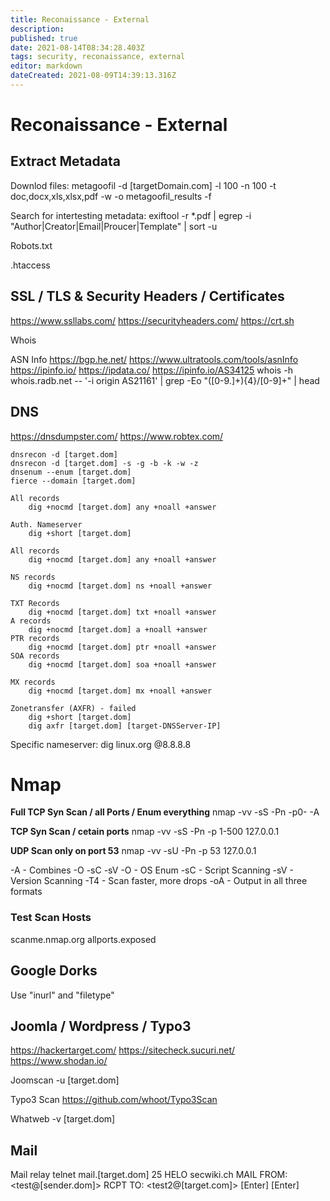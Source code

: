 ```yaml
---
title: Reconaissance - External
description: 
published: true
date: 2021-08-14T08:34:28.403Z
tags: security, reconaissance, external
editor: markdown
dateCreated: 2021-08-09T14:39:13.316Z
---
```


# Reconaissance - External
## Extract Metadata
Downlod files:
metagoofil -d [targetDomain.com] -l 100 -n 100 -t doc,docx,xls,xlsx,pdf -w -o metagoofil_results -f

Search for intertesting metadata:
exiftool -r *.pdf | egrep -i "Author|Creator|Email|Proucer|Template" | sort -u

Robots.txt

.htaccess

## SSL / TLS & Security Headers / Certificates
https://www.ssllabs.com/
https://securityheaders.com/
https://crt.sh
	
Whois

ASN Info
https://bgp.he.net/
https://www.ultratools.com/tools/asnInfo
https://ipinfo.io/ 
https://ipdata.co/
https://ipinfo.io/AS34125
whois -h whois.radb.net -- '-i origin AS21161' | grep -Eo "([0-9.]+){4}/[0-9]+" | head


## DNS
https://dnsdumpster.com/
https://www.robtex.com/

	dnsrecon -d [target.dom]
	dnsrecon -d [target.dom] -s -g -b -k -w -z
	dnsenum --enum [target.dom]
	fierce --domain [target.dom]

	All records
		dig +nocmd [target.dom] any +noall +answer
	
	Auth. Nameserver
		dig +short [target.dom]
	
	All records
		dig +nocmd [target.dom] any +noall +answer
	
	NS records
		dig +nocmd [target.dom] ns +noall +answer
		
	TXT Records
		dig +nocmd [target.dom] txt +noall +answer
	A records
		dig +nocmd [target.dom] a +noall +answer
	PTR records
		dig +nocmd [target.dom] ptr +noall +answer
	SOA records
		dig +nocmd [target.dom] soa +noall +answer
	
	MX records
		dig +nocmd [target.dom] mx +noall +answer
	
	Zonetransfer (AXFR) - failed
		dig +short [target.dom]
		dig axfr [target.dom] [target-DNSServer-IP]

Specific nameserver:
dig linux.org @8.8.8.8

# Nmap
**Full TCP Syn Scan / all Ports / Enum everything**
nmap -vv -sS -Pn -p0- -A

**TCP Syn Scan / cetain ports**
nmap -vv -sS -Pn -p 1-500 127.0.0.1

**UDP Scan only on port 53**
nmap -vv -sU -Pn -p 53 127.0.0.1

-A - Combines -O -sC -sV
-O - OS Enum
-sC - Script Scanning
-sV - Version Scanning
-T4 - Scan faster, more drops
-oA - Output in all three formats

### Test Scan Hosts
scanme.nmap.org
allports.exposed

## Google Dorks
Use "inurl" and "filetype"

## Joomla / Wordpress / Typo3
https://hackertarget.com/
https://sitecheck.sucuri.net/
https://www.shodan.io/

Joomscan -u [target.dom]

Typo3 Scan
https://github.com/whoot/Typo3Scan

Whatweb -v [target.dom]

## Mail
Mail relay
	telnet mail.[target.dom] 25
	HELO secwiki.ch
	MAIL FROM: <test@[sender.dom]>
	RCPT TO: <test2@[target.com]>
[Enter] [Enter]